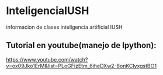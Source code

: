 # InteligenciaIUSH
informacion de clases inteligencia artificial IUSH



## Tutorial en youtube(manejo de Ipython):
https://www.youtube.com/watch?v=ox09Jko1ErM&list=PLoGFizEtm_6iheDXw2-8onKClyxgstBO1
